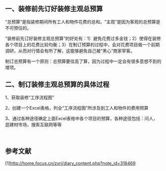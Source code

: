 ## **一、装修前先订好装修主观总预算**
“总预算”是指装修期间所有工人和物件花费的总和。“主观”是因为客观的总预算是不可预估的。

“装修前先订好装修主观总预算”的好处有：1）避免花费过多金钱；2）使得在装修各个项目上的花费比较均衡；3）在制订预算的过程中，会对花费项目做一个前期调研，从而对行情会有所了解，这能够避免自己被“黑心”商家宰客。

制订总预算有一个原则：总预算要往高了算，因为过程中一定会有很多意想不到的增项。
## **二、制订装修主观总预算的具体过程**
1、获取装修“工序流程图”

2、创建一个Excel表格，列全“工序流程图”所涉及到工人和物件的费用预算

3、通过各种途径确定上面Excel表格中各个项目的预算，各种途径包括：问人，逛建材市场，搜索互联网等等

<br/>

## **参考文献**
[1]http://home.focus.cn/zxrj/diary_content.php?note_id=318469
